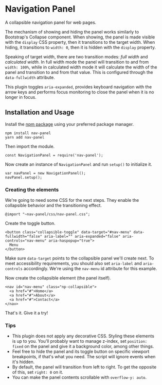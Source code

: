 # Navigation Panel
A collapsible navigation panel for web pages.

The mechanism of showing and hiding the panel works similarly to Bootstrap's Collapse component. When showing, the panel is made visible with the `display` CSS property, then it transitions to the target width. When hiding, it transitions to `width: 0`, then it is hidden with the `display` property.

Speaking of target width, there are two transition modes: _full width_ and _calculated width_. In full width mode the panel will transition to and from `width: 100%`, while in calculated width mode it will calculate the width of the panel and transition to and from that value. This is configured through the `data-fullwidth` attribute.

This plugin toggles `aria-expanded`, provides keyboard navigation with the arrow keys and performs focus monitoring to close the panel when it is no longer in focus.

## Installation and Usage
Install the [npm package](https://www.npmjs.com/package/nav-panel) using your preferred package manager.
```
npm install nav-panel
yarn add nav-panel
```

Then import the module.
```
const NavigationPanel = require('nav-panel');
```

Now create an instance of `NavigationPanel` and run `setup()` to initialize it.
```
var navPanel = new NavigationPanel();
navPanel.setup();
```

### Creating the elements
We're going to need some CSS for the next steps. They enable the collapsible behavior and the transitioning effect.
```
@import "~nav-panel/css/nav-panel.css";
```

Create the toggle button.
```
<button class="collapsible-toggle" data-target="#nav-menu" data-fullwidth="false" aria-label="" aria-expanded="false" aria-controls="nav-menu" aria-haspopup="true">
  Menu
</button>
```
Make sure `data-target` points to the collapsible panel we'll create next. To meet accessibility requirements, you should also set `aria-label` and `aria-controls` accordingly. We're using the `nav-menu` id attribute for this example.

Now create the collapsible element (the panel itself).
```
<nav id="nav-menu" class="np-collapsible">
  <a href="#">Home</a>
  <a href="#">About</a>
  <a href="#">Contact</a>
</nav>
```

That's it. Give it a try!

### Tips
- This plugin does not apply any decorative CSS. Styling these elements is up to you. You'll probably want to manage z-index, set `position: fixed` on the panel and give it a background color, among other things.
- Feel free to hide the panel and its toggle button on specific viewport breakpoints, if that's what you need. The script will ignore events when it's hidden.
- By default, the panel will transition from left to right. To get the opposite of this, set `right: 0` on it.
- You can make the panel contents scrollable with `overflow-y: auto`.
